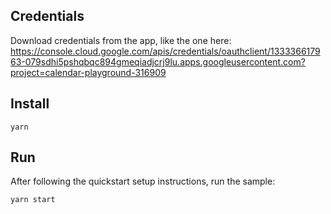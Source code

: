 ## Credentials
Download credentials from the app, like the one here:
https://console.cloud.google.com/apis/credentials/oauthclient/133336617963-079sdhi5pshqbqc894gmeqiadjcrj9lu.apps.googleusercontent.com?project=calendar-playground-316909

## Install

`yarn`

## Run

After following the quickstart setup instructions, run the sample:

`yarn start`
